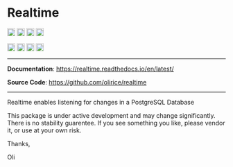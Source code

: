 # Realtime

<p>

<a href="https://github.com/olirice/realtime/actions"><img src="https://github.com/olirice/realtime/workflows/tests/badge.svg" alt="Tests" height="18"></a>
<a href="https://realtime.readthedocs.io/en/latest/?badge=latest"><img src="https://readthedocs.org/projects/realtime/badge/?version=latest" alt="Tests" height="18"></a>
<a href="https://codecov.io/gh/olirice/realtime"><img src="https://codecov.io/gh/olirice/realtime/branch/master/graph/badge.svg" height="18"></a>
<a href="https://github.com/psf/black">
        <img src="https://img.shields.io/badge/code%20style-black-000000.svg" alt="Codestyle Black" height="18">
    </a>
</p>

<p>
    <a href="https://www.python.org/downloads/"><img src="https://img.shields.io/badge/python-3.8+-blue.svg" alt="Python version" height="18"></a>
  <a href="https://badge.fury.io/py/realtime"><img src="https://badge.fury.io/py/realtime.svg" alt="PyPI version" height="18"></a>
    <a href="https://github.com/olirice/realtime/blob/master/LICENSE"><img src="https://img.shields.io/pypi/l/markdown-subtemplate.svg" alt="License" height="18"></a>
    <a href="https://pypi.org/project/realtime/"><img src="https://img.shields.io/pypi/dm/realtime.svg" alt="Download count" height="18"></a>
</p>

---

**Documentation**: <a href="https://realtime.readthedocs.io/en/latest/" target="_blank">https://realtime.readthedocs.io/en/latest/</a>

**Source Code**: <a href="https://github.com/olirice/realtime" target="_blank">https://github.com/olirice/realtime</a>

---

Realtime enables listening for changes in a PostgreSQL Database

This package is under active development and may change significantly. There is no stability guarentee. If you see something you like, please vendor it, or use at your own risk.

Thanks,

Oli

